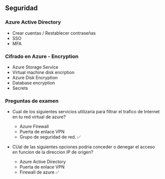 ## Seguridad

### Azure Active Directory
- Crear cuentas / Restablecer contraseñas
- SSO
- MFA

### Cifrado en Azure - Encryption
- Azure Storage Service
- Virtual machine disk encrption
- Azure Disk Encryption
- Database encryption
- Secrets

### Preguntas de examen
- Cual de los siguientes servicios utilizaria para filtrar el trafico de Internet en tu red virtual de azure?
  - Azure FIrewall
  - Puerta de enlace VPN
  - Grupo de seguridad de red. ✅

- CUal de las siguientes opciones podria conceder o denegar el acceso en funcion de la direccion IP de origen?
   - Azure Active Directory
   - Puerta de enlace VPN
   - Firewall de azure ✅
